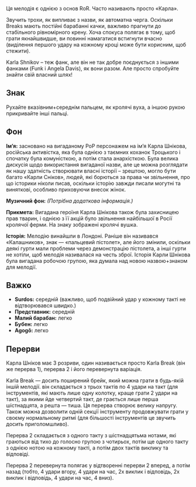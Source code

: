 Ця мелодія є однією з основ RoR. Часто називають просто «Карла».

Звучить трохи, як випливає з назви, як автоматна черга. Оскільки Breaks мають
постійні барабанні качки, важливо прагнути до стабільного рівномірного крену.
Хоча спокуса полягає в тому, щоб грати якнайшвидше, ви повинні намагатися
встигнути вчасно (виділення першого удару на кожному кроці може бути корисним,
щоб стежити).

Karla Shnikov – теж фанк, але він не так добре поєднується з іншими фанками
(Funk і Angela Davis), як вони разом. Але просто спробуйте знайти свій власний
шлях!

## Знак

Рухайте вказівним+середнім пальцем, як кролячі вуха, а іншою рукою прикривайте
інші пальці.

## Фон

**Ім’я:** засновано на вигаданому РоР персонажем на ім’я Карла Шнікова,
російська активістка, яка була однією з таємних коханок Троцького і спочатку
була комуністкою, а потім стала анархісткою. Була велика дискусія щодо
використання вигаданої назви, але це можна розглядати як нашу здатність
створювати власні історії – зрештою, могло бути багато «Карли Сніков», людей,
які борються за права чи звільнення, про що історики ніколи писав, оскільки
історію завжди писали могутні та виняткові, особливо приховуючи внесок жінок.

**Музичний фон:** *(Потрібна додаткова інформація.)*

**Прикмета:** Вигадана героїня Карла Шнікова також була захисницею прав тварин,
і однією з її акцій було звільнення найбільшої в Росії кролячої ферми. На знаку
зображені кролячі вушка.

**Історія:** Мелодію винайшли в Лондоні. Раніше він називався «Калашников», знак
— «пальцевий пістолет», але його змінили, оскільки деякі гурти мали проблеми
через демонстрацію пістолета, а інші гурти не хотіли, щоб мелодія називалася на
честь зброї. Історія Карли Шнікова була вигадана робочою групою, яка думала над
новою назвою+знаком для мелодії.

## Важко

* **Surdos:** середній (важливо, щоб подвійний удар у кожному такті не
  відтворювався швидко.)
* **Представник:** середній
* **Малий барабан:** легко
* **Бубен:** легко
* **Agogô:** легко

## Перерви

Карла Шніков має 3 розриви, один називається просто Karla Break (він же перерва
1), перерва 2 і його перевернута варіація.

Karla Break — досить поширений брейк, який можна грати в будь-якій іншій
мелодії. він складається з трьох тактів по 4 удари на такт (для інструментів,
які мають лише одну колотку, краще грати 2 удари на такт), за якими йде
четвертий такт, де грається лише перша шістнадцята, а решта — тиша. Ця перерва
створює велику напругу. Також можна дозволити одній секції інструменту
продовжувати грати у своєму нормальному ритмі (для більшості інструментів це
звучить досить приголомшливо).

Перерва 2 складається з одного такту з шістнадцятьма нотами, які граються від
тихо до голосно групою з чотирьох, потім ще одного такту з однією нотою на
кожному такті, а потім двох тактів виклику та відповіді.

Перерва 2 перевернута полягає у відтворенні перерви 2 вперед, а потім назад
(тобто, 4 удари вгору, 4 удари на час, 2x виклик і відповідь, 2x виклик і
відповідь, 4 удари на час, 4 вниз).
